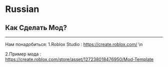 # Russian
## Как Сделать Мод?
---
Нам понадобиться:
1.Roblox Studio : https://create.roblox.com/ \n

2.Пример мода : https://create.roblox.com/store/asset/127238018476950/Mod-Template
